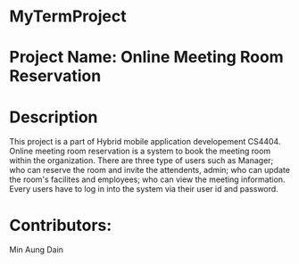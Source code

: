 # MyTermProject
# Project Name: Online Meeting Room Reservation
# Description
  This project is a part of Hybrid mobile application developement CS4404. Online meeting room reservation is a system to book the meeting room within the organization. There are three type of users such as Manager; who can reserve the room and invite the attendents, admin; who can update the room's facilites and employees; who can view the meeting information. Every users have to log in into the system via their user id and password.
# Contributors:
  Min Aung Dain

